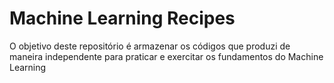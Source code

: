 # Machine Learning Recipes
O objetivo deste repositório é armazenar os códigos que produzi de maneira independente para praticar e exercitar os fundamentos do Machine Learning
